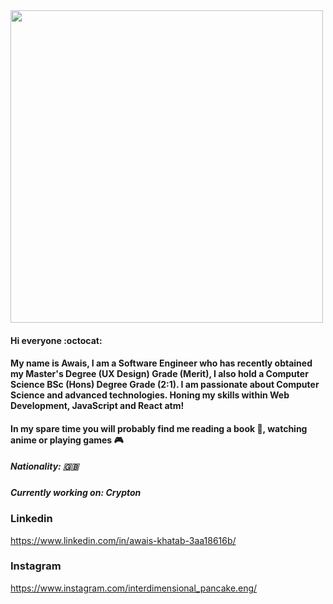<img src="https://github-readme-stats.vercel.app/api?username=AKhatabdev&show_icons=true&count_private=true" width="500" height="auto"/>

#### Hi everyone :octocat:

#### My name is Awais, I am a Software Engineer who has recently obtained my Master's Degree (UX Design) Grade (Merit), I also hold a Computer Science BSc (Hons) Degree Grade (2:1). I am passionate about Computer Science and advanced technologies. Honing my skills within Web Development, JavaScript and React atm! 
#### In my spare time you will probably find me reading a book 📖, watching anime or playing games 🎮 

##### Nationality: 🇬🇧

##### Currently working on: Crypton

### Linkedin
https://www.linkedin.com/in/awais-khatab-3aa18616b/
### Instagram
https://www.instagram.com/interdimensional_pancake.eng/

<!--
**AKhatabdev/AKhatabdev** is a ✨ _special_ ✨ repository because its `README.md` (this file) appears on your GitHub profile.

Here are some ideas to get you started:

- 🔭 I’m currently working on ...
- 🌱 I’m currently learning ...
- 👯 I’m looking to collaborate on ...
- 🤔 I’m looking for help with ...
- 💬 Ask me about ...
- 📫 How to reach me: ...
- 😄 Pronouns: ...
- ⚡ Fun fact: ...
-->
